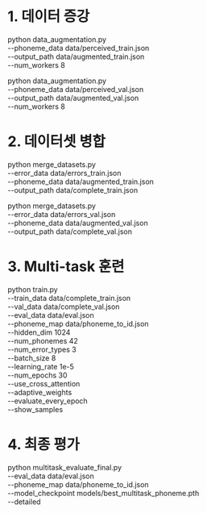 # 1. 데이터 증강
python data_augmentation.py \
  --phoneme_data data/perceived_train.json \
  --output_path data/augmented_train.json \
  --num_workers 8

python data_augmentation.py \
  --phoneme_data data/perceived_val.json \
  --output_path data/augmented_val.json \
  --num_workers 8

# 2. 데이터셋 병합
python merge_datasets.py \
  --error_data data/errors_train.json \
  --phoneme_data data/augmented_train.json \
  --output_path data/complete_train.json

python merge_datasets.py \
  --error_data data/errors_val.json \
  --phoneme_data data/augmented_val.json \
  --output_path data/complete_val.json

# 3. Multi-task 훈련
python train.py \
  --train_data data/complete_train.json \
  --val_data data/complete_val.json \
  --eval_data data/eval.json \
  --phoneme_map data/phoneme_to_id.json \
  --hidden_dim 1024 \
  --num_phonemes 42 \
  --num_error_types 3 \
  --batch_size 8 \
  --learning_rate 1e-5 \
  --num_epochs 30 \
  --use_cross_attention \
  --adaptive_weights \
  --evaluate_every_epoch \
  --show_samples

# 4. 최종 평가
python multitask_evaluate_final.py \
  --eval_data data/eval.json \
  --phoneme_map data/phoneme_to_id.json \
  --model_checkpoint models/best_multitask_phoneme.pth \
  --detailed